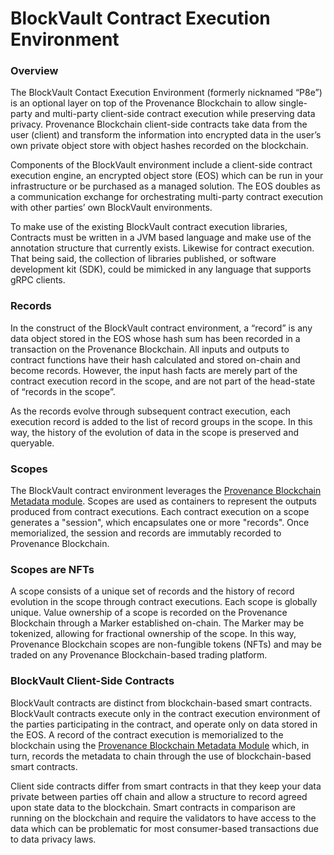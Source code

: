 # BlockVault Contract Execution Environment

### Overview

The BlockVault Contact Execution Environment \(formerly nicknamed “P8e”\) is an optional layer on top of the Provenance Blockchain to allow single-party and multi-party client-side contract execution while preserving data privacy. Provenance Blockchain client-side contracts take data from the user \(client\) and transform the information into encrypted data in the user’s own private object store with object hashes recorded on the blockchain.

Components of the BlockVault environment include a client-side contract execution engine, an encrypted object store \(EOS\) which can be run in your infrastructure or be purchased as a managed solution. The EOS doubles as a communication exchange for orchestrating multi-party contract execution with other parties’ own BlockVault environments.

To make use of the existing BlockVault contract execution libraries, Contracts must be written in a JVM based language and make use of the annotation structure that currently exists. Likewise for contract execution. That being said, the collection of libraries published, or software development kit \(SDK\), could be mimicked in any language that supports gRPC clients.

### Records

In the construct of the BlockVault contract environment, a “record” is any data object stored in the EOS whose hash sum has been recorded in a transaction on the Provenance Blockchain. All inputs and outputs to contract functions have their hash calculated and stored on-chain and become records. However, the input hash facts are merely part of the contract execution record in the scope, and are not part of the head-state of “records in the scope”.

As the records evolve through subsequent contract execution, each execution record is added to the list of record groups in the scope. In this way, the history of the evolution of data in the scope is preserved and queryable.

### Scopes

The BlockVault contract environment leverages the [Provenance Blockchain Metadata module](/docs/sdk/metadata). Scopes are used as containers to represent the outputs produced from contract executions. Each contract execution on a scope generates a "session", which encapsulates one or more "records". Once memorialized, the session and records are immutably recorded to Provenance Blockchain.

### Scopes are NFTs

A scope consists of a unique set of records and the history of record evolution in the scope through contract executions. Each scope is globally unique. Value ownership of a scope is recorded on the Provenance Blockchain through a Marker established on-chain. The Marker may be tokenized, allowing for fractional ownership of the scope. In this way, Provenance Blockchain scopes are non-fungible tokens \(NFTs\) and may be traded on any Provenance Blockchain-based trading platform.

### BlockVault Client-Side Contracts

BlockVault contracts are distinct from blockchain-based smart contracts. BlockVault contracts execute only in the contract execution environment of the parties participating in the contract, and operate only on data stored in the EOS. A record of the contract execution is memorialized to the blockchain using the [Provenance Blockchain Metadata Module](/docs/sdk/metadata) which, in turn, records the metadata to chain through the use of blockchain-based smart contracts.

Client side contracts differ from smart contracts in that they keep your data private between parties off chain and allow a structure to record agreed upon state data to the blockchain. Smart contracts in comparison are running on the blockchain and require the validators to have access to the data which can be problematic for most consumer-based transactions due to data privacy laws.
